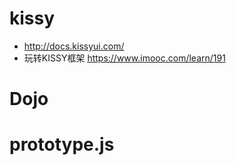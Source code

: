 # kissy

- <http://docs.kissyui.com/>
- 玩转KISSY框架 <https://www.imooc.com/learn/191>

# Dojo

# prototype.js